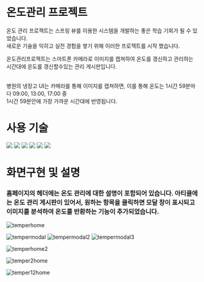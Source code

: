 # 온도관리 프로젝트

온도 관리 프로젝트는 스프링 뷰를 이용한 시스템을 개발하는 좋은 학습 기회가 될 수 있었습니다.<br>
새로운 기술을 익히고 실전 경험을 쌓기 위해 이러한 프로젝트를 시작 했습니다.<br>

온도관리프로젝트는 스마트폰 카메라로 이미지를 캡쳐하여 온도를 갱신하고 관리하는<br>
시간대에 온도를 갱신할수있는 관리 게시판입니다.<br><br>

병원의 냉장고 UI는 카메라를 통해 이미지를 캡쳐하면, 이를 통해 온도는 1시간 59분마다 09:00, 13:00, 17:00 중<br>
1시간 59분안에 가장 가까운 시간대에 반영됩니다.

# 사용 기술
<img src="https://img.shields.io/badge/java-007396?style=for-the-badge&logo=java&logoColor=white">
<img src="https://img.shields.io/badge/Spring%20Boot-6DB33F?style=flat-square&logo=Spring%20Boot&logoColor=black"/>
<img src="https://img.shields.io/badge/vue.js-4FC08D?style=for-the-badge&logo=vue.js&logoColor=white">
<img src="https://img.shields.io/badge/javascript-F7DF1E?style=for-the-badge&logo=javascript&logoColor=black">
<img src="https://img.shields.io/badge/css-1572B6?style=for-the-badge&logo=css3&logoColor=white">
<img src="https://img.shields.io/badge/mysql-4479A1?style=for-the-badge&logo=mysql&logoColor=white">

# 화면구현 및 설명

<h3>홈페이지의 헤더에는 온도 관리에 대한 설명이 포함되어 있습니다. 아티클에는 온도 관리 게시판이 있어서, 원하는 항목을 클릭하면 모달 창이 표시되고 이미지를 분석하여 온도를 반환하는 기능이 추가되었습니다. </h3>

![temperhome](https://github.com/geon1098/TemperAdmin/assets/121784825/f05e25c1-3504-4a7a-9864-72bdfade9856)

![tempermodal](https://github.com/geon1098/TemperAdmin/assets/121784825/4e4b4b09-ba5d-4cd4-b8e6-f3616802108a)
![tempermodal2](https://github.com/geon1098/TemperAdmin/assets/121784825/8da01b82-0f96-43cb-80aa-b44c2d769811)
![tempermodal3](https://github.com/geon1098/TemperAdmin/assets/121784825/1cacd7bf-25d1-46a7-93c3-691bf0e6b022)

![temperhome2](https://github.com/geon1098/TemperAdmin/assets/121784825/709e978c-5500-404c-b921-fc659c7fc606)

![temper2home](https://github.com/geon1098/TemperAdmin/assets/121784825/2480d96f-b06b-4635-b89f-55f71ff2c822)

![temper12home](https://github.com/geon1098/TemperAdmin/assets/121784825/74b2a39a-c6b9-4ccb-a45e-0367585eaf4a)
